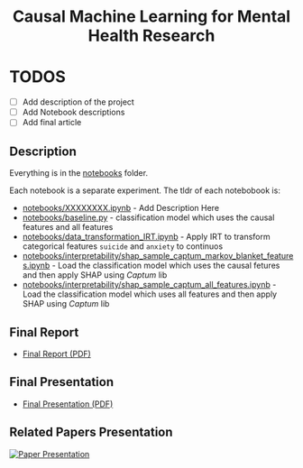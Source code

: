 <div align="center">

# Causal Machine Learning for Mental Health Research

<!-- <a href="https://pytorch.org/get-started/locally/"><img alt="PyTorch" src="https://img.shields.io/badge/PyTorch-ee4c2c?logo=pytorch&logoColor=white"></a>
<a href="https://pytorchlightning.ai/"><img alt="Lightning" src="https://img.shields.io/badge/-Lightning-792ee5?logo=pytorchlightning&logoColor=white"></a>
<a href="https://hydra.cc/"><img alt="Config: Hydra" src="https://img.shields.io/badge/Config-Hydra-89b8cd"></a>
<a href="https://github.com/ashleve/lightning-hydra-template"><img alt="Template" src="https://img.shields.io/badge/-Lightning--Hydra--Template-017F2F?style=flat&logo=github&labelColor=gray"></a><br>
[![Paper](http://img.shields.io/badge/paper-arxiv.1001.2234-B31B1B.svg)](https://www.nature.com/articles/nature14539)
[![Conference](http://img.shields.io/badge/AnyConference-year-4b44ce.svg)](https://papers.nips.cc/paper/2020) -->

</div>

# TODOS

- [ ] Add description of the project
- [ ] Add Notebook descriptions
- [ ] Add final article

## Description

Everything is in the [notebooks](notebooks) folder.

Each notebook is a separate experiment. The tldr of  each notebobook is:

- [notebooks/XXXXXXXX.ipynb](notebooks/XXXXXXXX.ipynb) - Add Description Here
- [notebooks/baseline.py](notebooks/baseline.py) - classification model which uses the causal features and all features
- [notebooks/data_transformation_IRT.ipynb](notebooks/data_transformation_IRT.ipynb) - Apply IRT to transform categorical features `suicide` and `anxiety` to continuos
- [notebooks/interpretability/shap_sample_captum_markov_blanket_features.ipynb](notebooks/interpretability/shap_sample_captum_markov_blanket_features.ipynb) - Load the classification model which uses the causal fetures and then apply SHAP using _Captum_ lib
- [notebooks/interpretability/shap_sample_captum_all_features.ipynb](notebooks/interpretability/shap_sample_captum_all_features.ipynb) - Load the classification model which uses all features and then apply SHAP using _Captum_ lib


## Final Report

- [Final Report (PDF)](final_report.pdf)

## Final Presentation

- [Final Presentation (PDF)](final_report_presentation.pdf)


## Related Papers Presentation

[![Paper Presentation](https://img.youtube.com/vi/tt1ReJAr6tM/0.jpg)](https://youtu.be/tt1ReJAr6tM)


<!-- ## How to run

Install dependencies

```bash
# clone project
git clone https://github.com/YourGithubName/your-repo-name
cd your-repo-name

# [OPTIONAL] create conda environment
conda create -n myenv python=3.9
conda activate myenv

# install pytorch according to instructions
# https://pytorch.org/get-started/

# install requirements
pip install -r requirements.txt
```

Train model with default configuration

```bash
# train on CPU
python src/train.py trainer=cpu

# train on GPU
python src/train.py trainer=gpu
```

Train model with chosen experiment configuration from [configs/experiment/](configs/experiment/)

```bash
python src/train.py experiment=experiment_name.yaml
```

You can override any parameter from command line like this

```bash
python src/train.py trainer.max_epochs=20 datamodule.batch_size=64
``` -->
